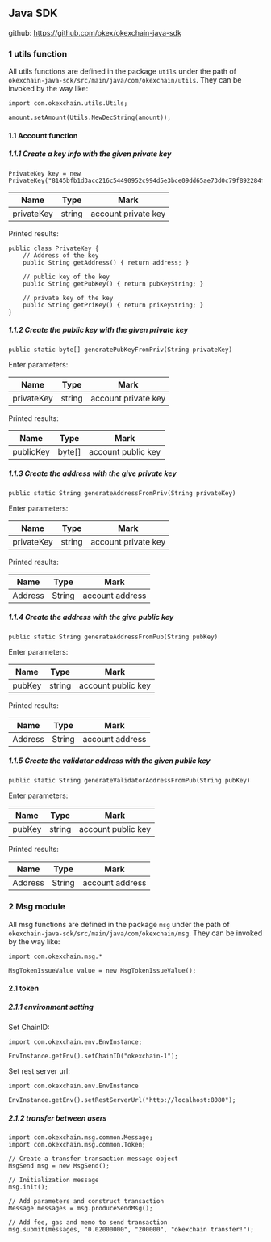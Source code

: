 ## Java SDK

github: https://github.com/okex/okexchain-java-sdk

### 1 utils function

All utils functions are defined in the package `utils` under the path of `okexchain-java-sdk/src/main/java/com/okexchain/utils`. They can be invoked by the way like:

```
import com.okexchain.utils.Utils;

amount.setAmount(Utils.NewDecString(amount));
```

#### 1.1 Account function
##### 1.1.1 Create a key info with the given private key
```
PrivateKey key = new PrivateKey("8145bfb1d3acc216c54490952c994d5e3bce09dd65ae73d0c79f892284f721e7");
```

|  Name   | Type  |Mark|
|  ----  | ----  |----|
| privateKey  | string |account private key|

Printed results:

```
public class PrivateKey {
    // Address of the key
    public String getAddress() { return address; }

    // public key of the key
    public String getPubKey() { return pubKeyString; }

    // private key of the key
    public String getPriKey() { return priKeyString; }
}
```

##### 1.1.2 Create the public key with the given private key
```
public static byte[] generatePubKeyFromPriv(String privateKey)
```

Enter parameters:

|  Name   | Type  |Mark|
|  ----  | ----  |----|
| privateKey  | string |account private key|

Printed results:

|  Name   | Type  |Mark|
|  ----  | ----  |----|
| publicKey  | byte[] |account public key|

##### 1.1.3 Create the address with the give private key
```
public static String generateAddressFromPriv(String privateKey)
```

Enter parameters:

|  Name   | Type  |Mark|
|  ----  | ----  |----|
| privateKey  | string |account private key|

Printed results:

|  Name   | Type  |Mark|
|  ----  | ----  |----|
| Address  | String |account address|

##### 1.1.4 Create the address with the give public key
```
public static String generateAddressFromPub(String pubKey)
```

Enter parameters:

|  Name   | Type  |Mark|
|  ----  | ----  |----|
| pubKey  | string |account public key|

Printed results:

|  Name   | Type  |Mark|
|  ----  | ----  |----|
| Address  | String |account address|

##### 1.1.5 Create the validator address with the given public key
```
public static String generateValidatorAddressFromPub(String pubKey)
```

Enter parameters:

|  Name   | Type  |Mark|
|  ----  | ----  |----|
| pubKey  | string |account public key|

Printed results:

|  Name   | Type  |Mark|
|  ----  | ----  |----|
| Address  | String |account address|

### 2 Msg module

All msg functions are defined in the package `msg` under the path of `okexchain-java-sdk/src/main/java/com/okexchain/msg`. They can be invoked by the way like:

```
import com.okexchain.msg.*

MsgTokenIssueValue value = new MsgTokenIssueValue();
```

#### 2.1 token
##### 2.1.1 environment setting

Set ChainID:

```
import com.okexchain.env.EnvInstance;

EnvInstance.getEnv().setChainID("okexchain-1");
```

Set rest server url:

```
import com.okexchain.env.EnvInstance

EnvInstance.getEnv().setRestServerUrl("http://localhost:8080");
```

##### 2.1.2 transfer between users

```
import com.okexchain.msg.common.Message;
import com.okexchain.msg.common.Token;

// Create a transfer transaction message object
MsgSend msg = new MsgSend();

// Initialization message
msg.init();

// Add parameters and construct transaction
Message messages = msg.produceSendMsg();

// Add fee, gas and memo to send transaction
msg.submit(messages, "0.02000000", "200000", "okexchain transfer!");
```
